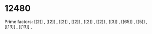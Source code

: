 # 12480

Prime factors: [[2]] , [[2]] , [[2]] , [[2]] , [[2]] , [[2]] , [[3]] , [[65]] , [[5]] , [[13]] , [[13]] , 